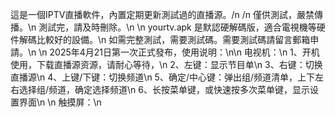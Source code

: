 這是一個IPTV直播軟件，內置定期更新測試過的直播源。/n
/n
僅供測試，嚴禁傳播。\n
測試完，請及時刪除。\n
\n
yourtv.apk 是默認硬解碼版，適合電視機等硬件解碼比較好的設備。\n
如需完整測試，需要測試碼。需要測試碼請留言郵箱申請。\n
\n
2025年4月21日第一次正式發布，使用说明：\n\n
电视机：\n
1、开机使用，下载直播源资源，请耐心等待，\n
2、左键：显示节目单\n
3、右键：切换直播源\n
4、上键/下键：切换频道\n
5、确定/中心键：弹出组/频道清单，上下左右选择组/频道，确定选择频道\n
6、长按菜单键，或快速按多次菜单键，显示设置界面\n
\n
触摸屏：\n

